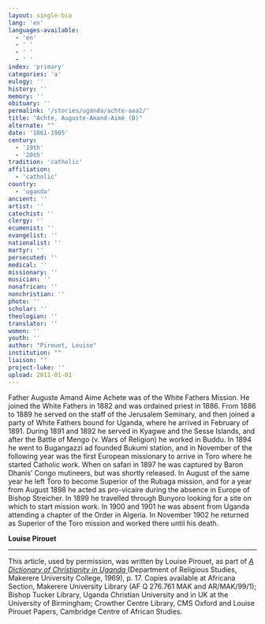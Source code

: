 ```yaml
---
layout: single-bio
lang: 'en'
languages-available:
  - 'en'
  - ' '
  - ' '
  - ' '
index: 'primary'
categories: 'a'
eulogy: ''
history: ''
memory: ''
obituary: ''
permalink: '/stories/uganda/achte-aaa2/'
title: "Achte, Auguste-Amand-Aimé (B)"
alternate: ""
date: '1861-1905'
century:
  - '19th'
  - '20th'
tradition: 'catholic'
affiliation:
  - 'catholic'
country:
  - 'uganda'
ancient: ''
artist: ''
catechist: ''
clergy: ''
ecumenist: ''
evangelist: ''
nationalist: ''
martyr: ''
persecuted: ''
medical: ''
missionary: ''
musician: ''
nonafrican: ''
nonchristian: ''
photo: ''
scholar: ''
theologian: ''
translator: ''
women: ''
youth: ''
author: "Pirouet, Louise"
institution: ""
liaison: ""
project-luke: ''
upload: 2011-01-01
---
```




Father Auguste Amand Aime Achete was of the White Fathers Mission. He joined the White Fathers in 1882 and was ordained priest in 1886. From 1886 to 1889 he served on the staff of the Jerusalem Seminary, and then joined a party of White Fathers bound for Uganda, where he arrived in February of 1891. During 1891 and 1892 he served in Kyagwe and the Sesse Islands, and after the Battle of Mengo (v. Wars of Religion) he worked in Buddu. In 1894 he went to Bugangazzi ad founded Bukumi station, and in November of the following year was the first European missionary to arrive in Toro where he started Catholic work. When on safari in 1897 he was captured by Baron Dhanis’ Congo mutineers, but was shortly released. In August of the same year he left Toro to become Superior of the Rubaga mission, and for a year from August 1898 he acted as pro-vicaire during the absence in Europe of Bishop Streicher. In 1899 he travelled through Bunyoro looking for a site on which to start mission work. In 1900 and 1901 he was absent from Uganda attending a chapter of the Order in Algeria. In November 1902 he returned as Superior of the Toro mission and worked there until his death.

**Louise Pirouet**

---

This article, used by permission, was written by Louise Pirouet, as part of *[A Dictionary of Christianity in Uganda ](../pirouet-foreword/)*(Department of Religious Studies, Makerere University College, 1969), p. 17. Copies available at Africana Section, Makerere University Library (AF Q 276.761 MAK and AR/MAK/99/1); Bishop Tucker Library, Uganda Christian University and in UK at the University of Birmingham; Crowther Centre Library, CMS Oxford and Louise Pirouet Papers, Cambridge Centre of African Studies.